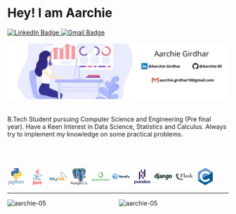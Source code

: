 <!-- <div id="badges" align="center">
  <img src="https://komarev.com/ghpvc/?username=Aarchie-05&style=flat-square&color=blue" alt=""/>
</div> -->

<h1>
  Hey! I am Aarchie
</h1>
<div id="badges">
  <a href="https://www.linkedin.com/in/aarchie-girdhar-0038651a6/">
    <img src="https://img.shields.io/badge/LinkedIn-blue?style=for-the-badge&logo=linkedin&logoColor=white" alt="LinkedIn Badge"/>
  </a>
  <a href="mailto:aarchie.girdhar10@gmail.com">
    <img src="https://img.shields.io/badge/Gmail-red?style=for-the-badge&logo=gmail&logoColor=white" alt="Gmail Badge"/>
  </a>
</div>
<br>
<div align="center">
  <img src="https://github.com/Aarchie-05/Aarchie-05/blob/main/Aarchie%20Girdhar.png"/>
</div>
<br><br>
B.Tech Student pursuing Computer Science and Engineering (Pre final year). Have a Keen Interest in Data Science, Statistics and Calculus. Always try to implement my knowledge on some practical problems.
<br><br>
<div id="badges">
  <img src="https://komarev.com/ghpvc/?username=Aarchie-05&style=flat-square&color=blue" alt=""/>
</div>
<br><br>
<div>
  <img src="https://github.com/devicons/devicon/blob/master/icons/python/python-original-wordmark.svg" title="Python" alt="Python" width="40" height="40"/>&nbsp;
  <img src="https://github.com/devicons/devicon/blob/master/icons/java/java-original-wordmark.svg" title="Java" alt="Java" width="40" height="40"/>&nbsp;
  <img src="https://github.com/devicons/devicon/blob/master/icons/mysql/mysql-original-wordmark.svg" title="MySQL"  alt="MySQL" width="40" height="40"/>&nbsp;
  <img src="https://github.com/devicons/devicon/blob/master/icons/postgresql/postgresql-original-wordmark.svg" title="Postgre"  alt="Postgre" width="40" height="40"/>&nbsp;
  <img src="https://github.com/devicons/devicon/blob/master/icons/anaconda/anaconda-original-wordmark.svg" title="Anaconda"  alt="Anaconda" width="40" height="40"/>&nbsp;
  <img src="https://github.com/devicons/devicon/blob/master/icons/numpy/numpy-original-wordmark.svg" title="Numpy" alt="Numpy" width="40" height="40"/>&nbsp;
  <img src="https://github.com/devicons/devicon/blob/master/icons/pandas/pandas-original-wordmark.svg" title="Pandas" alt="Pandas" width="40" height="40"/>&nbsp;
  <img src="https://github.com/devicons/devicon/blob/master/icons/django/django-plain-wordmark.svg" title="django" alt="django" width="40" height="40"/>&nbsp;
  <img src="https://github.com/devicons/devicon/blob/master/icons/flask/flask-original-wordmark.svg" title="flask" alt="flask" width="40" height="40"/>&nbsp;
<!--   <img src="https://github.com/devicons/devicon/blob/master/icons/react/react-original-wordmark.svg" title="React" alt="React" width="40" height="40"/>&nbsp;
  <img src="https://github.com/devicons/devicon/blob/master/icons/css3/css3-plain-wordmark.svg"  title="CSS3" alt="CSS" width="40" height="40"/>&nbsp;
  <img src="https://github.com/devicons/devicon/blob/master/icons/html5/html5-original.svg" title="HTML5" alt="HTML" width="40" height="40"/>&nbsp;
  <img src="https://github.com/devicons/devicon/blob/master/icons/javascript/javascript-original.svg" title="JavaScript" alt="JavaScript" width="40" height="40"/>&nbsp; -->
  <img src="https://github.com/devicons/devicon/blob/master/icons/c/c-original.svg" title="C"  alt="C" width="40" height="40"/>&nbsp;
  
---

<p><img align="left" src="https://github-readme-stats.vercel.app/api/top-langs?username=aarchie-05&show_icons=true&locale=en&layout=compact" alt="aarchie-05"/></p>

<p>&nbsp;<img align="right" src="https://github-readme-stats.vercel.app/api?username=aarchie-05&show_icons=true&locale=en" alt="aarchie-05" width="250"/></p>

